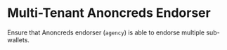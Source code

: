 # Multi-Tenant Anoncreds Endorser

Ensure that Anoncreds endorser (`agency`) is able to endorse multiple sub-wallets.